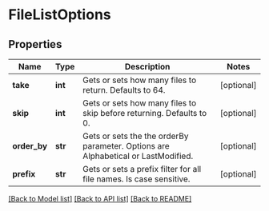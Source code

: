 # FileListOptions

## Properties
Name | Type | Description | Notes
------------ | ------------- | ------------- | -------------
**take** | **int** | Gets or sets how many files to return. Defaults to 64. | [optional] 
**skip** | **int** | Gets or sets how many files to skip before returning. Defaults to 0. | [optional] 
**order_by** | **str** | Gets or sets the the orderBy parameter. Options are Alphabetical or LastModified. | [optional] 
**prefix** | **str** | Gets or sets a prefix filter for all file names. Is case sensitive. | [optional] 

[[Back to Model list]](../README.md#documentation-for-models) [[Back to API list]](../README.md#documentation-for-api-endpoints) [[Back to README]](../README.md)


